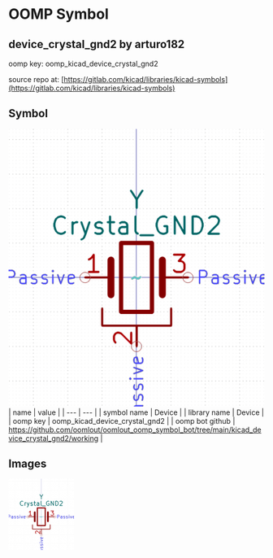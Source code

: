 # OOMP Symbol  
## device_crystal_gnd2  by arturo182  
  
oomp key: oomp_kicad_device_crystal_gnd2  
  
source repo at: [https://gitlab.com/kicad/libraries/kicad-symbols](https://gitlab.com/kicad/libraries/kicad-symbols)  
## Symbol  
  
[![working.png](working_600.png)](working.png)  
| name | value | 
| --- | --- | 
| symbol name | Device | 
| library name | Device | 
| oomp key | oomp_kicad_device_crystal_gnd2 | 
| oomp bot github | https://github.com/oomlout/oomlout_oomp_symbol_bot/tree/main/kicad_device_crystal_gnd2/working | 
## Images  
  
[![working.png](working_140.png)](working.png)  
